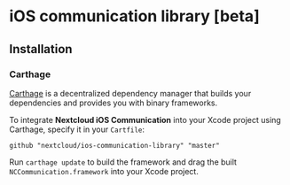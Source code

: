 # iOS communication library [beta]

## Installation

### Carthage

[Carthage](https://github.com/Carthage/Carthage) is a decentralized dependency manager that builds your dependencies and provides you with binary frameworks.

To integrate **Nextcloud iOS Communication** into your Xcode project using Carthage, specify it in your `Cartfile`:

```
github "nextcloud/ios-communication-library" "master"
```

Run `carthage update` to build the framework and drag the built `NCCommunication.framework` into your Xcode project.
